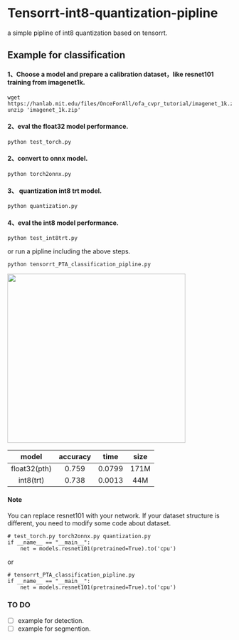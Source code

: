 # Tensorrt-int8-quantization-pipline
a simple pipline of int8 quantization based on tensorrt.  

## Example for classification

#### 1、Choose a model and prepare a calibration dataset，like resnet101 training from imagenet1k.
```
wget https://hanlab.mit.edu/files/OnceForAll/ofa_cvpr_tutorial/imagenet_1k.zip
unzip 'imagenet_1k.zip'
```
#### 2、eval the float32 model performance.
```
python test_torch.py
```
#### 2、convert to onnx model.
```
python torch2onnx.py
```
#### 3、 quantization int8 trt model.
```
python quantization.py
```
#### 4、eval the int8 model performance.
```
python test_int8trt.py
```

or run a pipline including the above steps.
```
python tensorrt_PTA_classification_pipline.py
```

<img src="https://github.com/xuanandsix/Tensorrt-int8-quantization-pipline/raw/main/classification/shot.jpg" width="400px" height="380px">

| model | accuracy | time | size |
| :-: |:-:| :-:|:-:|
| float32(pth)|0.759 | 0.0799 |171M|
| int8(trt)|0.738 | 0.0013 | 44M |

#### Note
You can replace resnet101 with your network. If your dataset structure is different, you need to modify some code about dataset.
```
# test_torch.py torch2onnx.py quantization.py
if __name__ == "__main__":
    net = models.resnet101(pretrained=True).to('cpu')
```
or
```
# tensorrt_PTA_classification_pipline.py
if __name__ == "__main__":
    net = models.resnet101(pretrained=True).to('cpu')
```


### TO DO
- [ ] example for detection.
- [ ] example for segmention.
